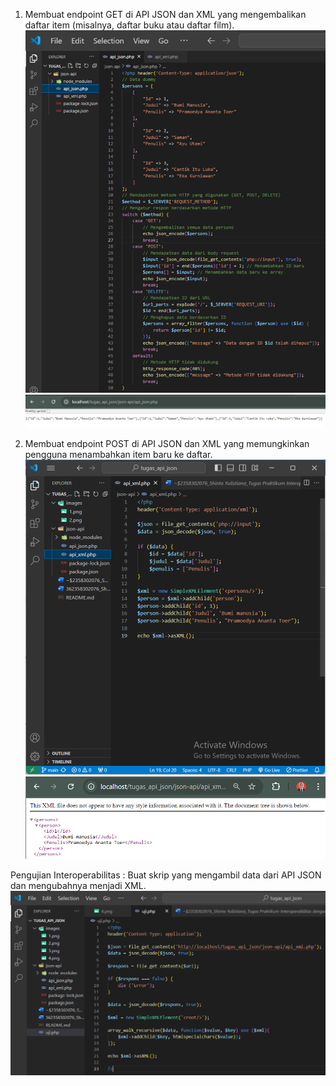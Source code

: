 1. Membuat endpoint GET di API JSON dan XML yang mengembalikan daftar item (misalnya, daftar buku atau daftar film).
   ![Screenshot tugas_api_json](images/1.png)
   ![Screenshot tugas_api_json](images/2.png)

2. Membuat endpoint POST di API JSON dan XML yang memungkinkan pengguna menambahkan item baru ke daftar.
   ![Screenshot tugas_api_json](images/3.png)
   ![Screenshot tugas_api_json](images/4.png)

Pengujian Interoperabilitas : Buat skrip yang mengambil data dari API JSON dan
mengubahnya menjadi XML.
![Screenshot tugas_api_json](images/5.png)
